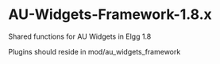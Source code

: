AU-Widgets-Framework-1.8.x
==========================

Shared functions for AU Widgets in Elgg 1.8

Plugins should reside in mod/au_widgets_framework